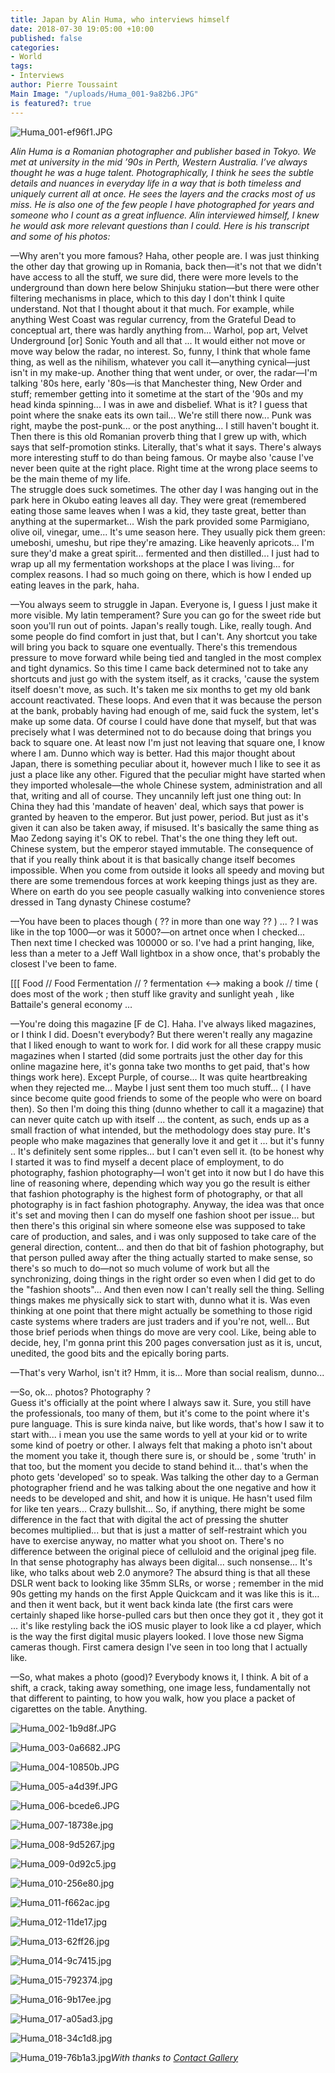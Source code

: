 ```yaml
---
title: Japan by Alin Huma, who interviews himself
date: 2018-07-30 19:05:00 +10:00
published: false
categories:
- World
tags:
- Interviews
author: Pierre Toussaint
Main Image: "/uploads/Huma_001-9a82b6.JPG"
is featured?: true
---
```


![Huma_001-ef96f1.JPG](/uploads/Huma_001-ef96f1.JPG)

*Alin Huma is a Romanian photographer and publisher based in Tokyo. We met at university in the mid ’90s in Perth, Western Australia. I’ve always thought he was a huge talent. Photographically, I think he sees the subtle details and nuances in everyday life in a way that is both timeless and uniquely current all at once. He sees the layers and the cracks most of us miss. He is also one of the few people I have photographed for years and someone who I count as a great influence. Alin interviewed himself, I knew he would ask more relevant questions than I could. Here is his transcript and some of his photos:*

—Why aren't you more famous?
Haha, other people are. I was just thinking the other day that growing up in Romania, back then—it's not that we didn't have access to all the stuff, we sure did, there were more levels to the underground than down here below Shinjuku station—but there were other filtering mechanisms in place, which to this day I don't think I quite understand. Not that I thought about it that much. For example, while anything West Coast was regular currency, from the Grateful Dead to conceptual art, there was hardly anything from… Warhol, pop art, Velvet Underground \[or\] Sonic Youth and all that ... It would either not move or move way below the radar, no interest. So, funny, I think that whole fame thing, as well as the nihilism, whatever you call it—anything cynical—just isn't in my make-up. Another thing that went under, or over, the radar—I'm talking '80s here, early '80s—is that Manchester thing, New Order and stuff; remember getting into it sometime at the start of the '90s and my head kinda spinning... I was in awe and disbelief. What is it? I guess that point where the snake eats its own tail... We're still there now... Punk was right, maybe the post-punk... or the post anything... I still haven't bought it. Then there is this old Romanian proverb thing that I grew up with, which says that self-promotion stinks. Literally, that's what it says. There's always more interesting stuff to do than being famous. Or maybe also 'cause I've never been quite at the right place. Right time at the wrong place seems to be the main theme of my life.\
The struggle does suck sometimes. The other day I was hanging out in the park here in Okubo eating leaves all day. They were great (remembered eating those same leaves when I was a kid, they taste great, better than anything at the supermarket... Wish the park provided some Parmigiano, olive oil, vinegar, ume... It's ume season here. They usually pick them green: umeboshi, umeshu, but ripe they're amazing. Like heavenly apricots... I'm sure they'd make a great spirit... fermented and then distilled... I just had to wrap up all my fermentation workshops at the place I was living... for complex reasons. I had so much going on there, which is how I ended up eating leaves in the park, haha.

—You always seem to struggle in Japan.
Everyone is, I guess I just make it more visible. My latin temperament? Sure you can go for the sweet ride but soon you'll run out of points. Japan's really tough. Like, really tough. And some people do find comfort in just that, but I can't. Any shortcut you take will bring you back to square one eventually. There's this tremendous pressure to move forward while being tied and tangled in the most complex and tight dynamics. So this time I came back determined not to take any shortcuts and just go with the system itself, as it cracks, 'cause the system itself doesn't move, as such. It's taken me six months to get my old bank account reactivated. These loops. And even that it was because the person at the bank, probably having had enough of me, said fuck the system, let's make up some data. Of course I could have done that myself, but that was precisely what I was determined not to do because doing that brings you back to square one. At least now I'm just not leaving that square one, I know where I am. Dunno which way is better. Had this major thought about Japan, there is something peculiar about it, however much I like to see it as just a place like any other. Figured that the peculiar might have started when they imported wholesale—the whole Chinese system, administration and all that, writing and all of course. They uncannily left just one thing out: In China they had this 'mandate of heaven' deal, which says that power is granted by heaven to the emperor. But just power, period. But just as it's given it can also be taken away, if misused. It's basically the same thing as Mao Zedong saying it's OK to rebel. That's the one thing they left out. Chinese system, but the emperor stayed immutable. The consequence of that if you really think about it is that basically change itself becomes impossible. When you come from outside it looks all speedy and moving but there are some tremendous forces at work keeping things just as they are. Where on earth do you see people casually walking into convenience stores dressed in Tang dynasty Chinese costume?

—You have been to places though (  ??  in more than one way ?? )  ...  ?
I was like in the top 1000—or was it 5000?—on artnet once when I checked... Then next time I checked was 100000 or so. I've had a print hanging, like, less than a meter to a Jeff Wall lightbox in a show once, that's probably the closest I've been to fame.

\[\[\[   Food   //  Food  Fermentation  //  ?      fermentation <-->  making a book //   time  ( does most of the work ;  then stuff like gravity and sunlight  yeah , like Battaile's general economy   …

—You're doing this magazine \[F de C\].
Haha. I've always liked magazines, or I think I did. Doesn't everybody? But there weren't really any magazine that I liked enough to want to work for. I did work for all these crappy music magazines when I started (did some portraits just the other day for this online magazine here, it's gonna take two months to get paid, that's how things work here). Except Purple, of course... It was quite heartbreaking when they rejected me... Maybe I just sent them too much stuff... ( I have since become quite good friends to some of the people who were on board then). So then I'm doing this thing (dunno whether to call it a magazine) that can never quite catch up with itself ... the content, as such, ends up as a small fraction of what intended, but the methodology does stay pure. It's people who make magazines that generally love it and get it ... but it's funny ..
It's definitely sent some ripples... but I can't even sell it. (to be honest why I started it was to find myself a decent place of employment, to do photography, fashion photography—I won't get into it now but I do have this line of reasoning where, depending which way you go the result is either that fashion photography is the highest form of photography, or that all photography is in fact fashion photography. Anyway, the idea was that once it's set and moving then I can do myself one fashion shoot per issue... but then there's this original sin where someone else was supposed to take care of production, and sales, and i was only supposed to take care of the general direction, content... and then do that bit of fashion photography, but that person pulled away after the thing actually started to make sense, so there's so much to do—not so much volume of work but all the synchronizing, doing things in the right order so even when I did get to do the "fashion shoots"... And then even now I can't really sell the thing. Selling things makes me physically sick to start with, dunno what it is. Was even thinking at one point that there might actually be something to those rigid caste systems where traders are just traders and if you're not, well... But those brief periods when things do move are very cool. Like, being able to decide, hey, I'm gonna print this 200 pages conversation just as it is, uncut, unedited, the good bits and the epically boring parts.

—That's very Warhol, isn't it?
Hmm, it is... More than social realism, dunno...

—So, ok... photos? Photography ?\
Guess it's officially at the point where I always saw it. Sure, you still have the professionals, too many of them, but it's come to the point where it's pure language. This is sure kinda naive, but like words, that's how I saw it to start with... i mean you use the same words to yell at your kid or to write some kind of poetry or other. I always felt that making a photo isn't about the moment you take it, though there sure is, or should be , some 'truth' in that too, but the moment you decide to stand behind it... that's when the photo gets 'developed' so to speak. Was talking the other day to a German photographer friend and he was talking about the one negative and how it needs to be developed and shit, and how it is unique. He hasn't used film for like ten years... Crazy bullshit... So, if anything, there might be some difference in the fact that with digital the act of pressing the shutter becomes multiplied... but that is just a matter of self-restraint which you have to exercise anyway, no matter what you shoot on. There's no difference between the original piece of celluloid and the original jpeg file. In that sense photography has always been digital... such nonsense... It's like, who talks about web 2.0 anymore? The absurd thing is that all these DSLR went back to looking like 35mm SLRs, or worse ; remember in the mid 90s getting my hands on the first Apple Quickcam and it was like this is it… and then it went back, but it went back kinda late (the first cars were certainly shaped like horse-pulled cars but then once they got it , they got it ...  it's like restyling back the iOS music player to look like a cd player, which is the way the first digital music players looked. I love those new Sigma cameras though. First camera design I've seen in too long that I actually like.

—So, what makes a photo (good)?
Everybody knows it, I think. A bit of a shift, a crack, taking away something, one image less, fundamentally not that different to painting, to how you walk, how you place a packet of cigarettes on the table. Anything.

![Huma_002-1b9d8f.JPG](/uploads/Huma_002-1b9d8f.JPG)

![Huma_003-0a6682.JPG](/uploads/Huma_003-0a6682.JPG)

![Huma_004-10850b.JPG](/uploads/Huma_004-10850b.JPG)

![Huma_005-a4d39f.JPG](/uploads/Huma_005-a4d39f.JPG)

![Huma_006-bcede6.JPG](/uploads/Huma_006-bcede6.JPG)

![Huma_007-18738e.jpg](/uploads/Huma_007-18738e.jpg)

![Huma_008-9d5267.jpg](/uploads/Huma_008-9d5267.jpg)

![Huma_009-0d92c5.jpg](/uploads/Huma_009-0d92c5.jpg)

![Huma_010-256e80.jpg](/uploads/Huma_010-256e80.jpg)

![Huma_011-f662ac.jpg](/uploads/Huma_011-f662ac.jpg)

![Huma_012-11de17.jpg](/uploads/Huma_012-11de17.jpg)

![Huma_013-62ff26.jpg](/uploads/Huma_013-62ff26.jpg)

![Huma_014-9c7415.jpg](/uploads/Huma_014-9c7415.jpg)

![Huma_015-792374.jpg](/uploads/Huma_015-792374.jpg)

![Huma_016-9b17ee.jpg](/uploads/Huma_016-9b17ee.jpg)

![Huma_017-a05ad3.jpg](/uploads/Huma_017-a05ad3.jpg)

![Huma_018-34c1d8.jpg](/uploads/Huma_018-34c1d8.jpg)

![Huma_019-76b1a3.jpg](/uploads/Huma_019-76b1a3.jpg)*With thanks to [Contact Gallery](contactgallery.co)*